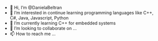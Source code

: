 - 👋 Hi, I’m @DanielaBeltran
- 👀 I’m interested in continue learning programming languages like C++, C#, Java, Javascript, Python 
- 🌱 I’m currently learning C++ for embedded systems
- 💞️ I’m looking to collaborate on ...
- 📫 How to reach me ...

<!---
DanielaBeltranCruz/DanielaBeltranCruz is a ✨ special ✨ repository because its `README.md` (this file) appears on your GitHub profile.
You can click the Preview link to take a look at your changes.
--->
